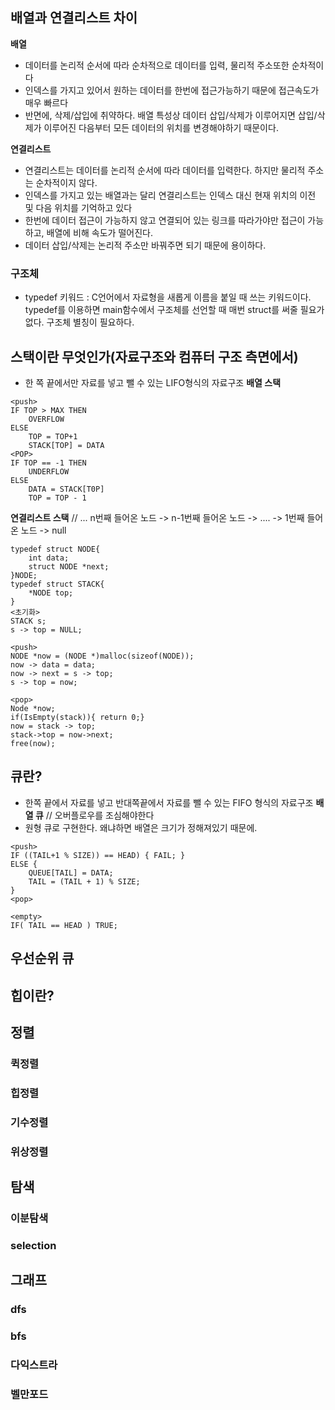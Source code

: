 ## 배열과 연결리스트 차이
**배열**
* 데이터를 논리적 순서에 따라 순차적으로 데이터를 입력, 물리적 주소또한 순차적이다
* 인덱스를 가지고 있어서 원하는 데이터를 한번에 접근가능하기 때문에 접근속도가 매우 빠르다
* 반면에, 삭제/삽입에 취약하다. 배열 특성상 데이터 삽입/삭제가 이루어지면 삽입/삭제가 이루어진 다음부터 모든 데이터의 위치를 변경해야하기 때문이다.

**연결리스트**
* 연결리스트는 데이터를 논리적 순서에 따라 데이터를 입력한다. 하지만 물리적 주소는 순차적이지 않다.
* 인덱스를 가지고 있는 배열과는 달리 연결리스트는 인덱스 대신 현재 위치의 이전 및 다음 위치를 기억하고 있다
* 한번에 데이터 접근이 가능하지 않고 연결되어 있는 링크를 따라가야만 접근이 가능하고, 배열에 비해 속도가 떨어진다.
* 데이터 삽입/삭제는 논리적 주소만 바꿔주면 되기 때문에 용이하다.

### 구조체
* typedef 키워드 : C언어에서 자료형을 새롭게 이름을 붙일 때 쓰는 키워드이다. typedef를 이용하면 main함수에서 구조체를 선언할 때 매번 struct를 써줄 필요가 없다. 구조체 별칭이 필요하다.

## 스택이란 무엇인가(자료구조와 컴퓨터 구조 측면에서)
* 한 쪽 끝에서만 자료를 넣고 뺄 수 있는 LIFO형식의 자료구조
**배열 스택**
```
<push>
IF TOP > MAX THEN
	OVERFLOW
ELSE
	TOP = TOP+1
	STACK[TOP] = DATA
<POP>
IF TOP == -1 THEN
	UNDERFLOW
ELSE
	DATA = STACK[T0P]
	TOP = TOP - 1
```
**연결리스트 스택**
// ... n번째 들어온 노드 -> n-1번째 들어온 노드 -> .... -> 1번째 들어온 노드 -> null
```
typedef struct NODE{
	int data;
	struct NODE *next;
}NODE;
typedef struct STACK{
	*NODE top;
}
<초기화>
STACK s;
s -> top = NULL;

<push>
NODE *now = (NODE *)malloc(sizeof(NODE));
now -> data = data;
now -> next = s -> top;
s -> top = now;

<pop>
Node *now;
if(IsEmpty(stack)){ return 0;}
now = stack -> top;
stack->top = now->next;
free(now);
```

## 큐란?
* 한쪽 끝에서 자료를 넣고 반대쪽끝에서 자료를 뺄 수 있는 FIFO 형식의 자료구조
**배열 큐** // 오버플로우를 조심해야한다
* 원형 큐로 구현한다. 왜냐하면 배열은 크기가 정해져있기 때문에.
```
<push>
IF ((TAIL+1 % SIZE)) == HEAD) { FAIL; }
ELSE {
	QUEUE[TAIL] = DATA;
	TAIL = (TAIL + 1) % SIZE;
}
<pop>

<empty>
IF( TAIL == HEAD ) TRUE;
```
## 우선순위 큐

## 힙이란?


## 정렬
### 퀵정렬

### 힙정렬

### 기수정렬

### 위상정렬

## 탐색
### 이분탐색

### selection

## 그래프
### dfs

### bfs

### 다익스트라

### 벨만포드
<!--stackedit_data:
eyJoaXN0b3J5IjpbLTk1NzE4NzM4LDk0MzcyODIzLC0zOTIyNT
g3MywxMjE4NzExODE3LC0xMTczNzA1MzE4LDI0MzE0OTcyMiwy
MDgwODE1NjE3XX0=
-->